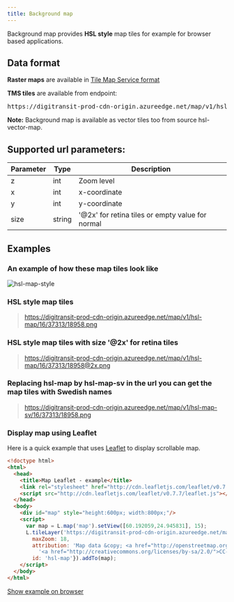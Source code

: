```yaml
---
title: Background map
---
```

Background map provides **HSL style** map tiles for example for browser based applications.

## Data format

**Raster maps** are available in [Tile Map Service format](https://wiki.osgeo.org/wiki/Tile_Map_Service_Specification)

**TMS tiles** are available from endpoint: 
<pre>https://digitransit-prod-cdn-origin.azureedge.net/map/v1/hsl-map/:z/:x/:y:size.png</pre>

**Note:** Background map is available as vector tiles too from source hsl-vector-map.

## Supported url parameters:

| Parameter     | Type           | Description                                              |
|---------------|----------------|----------------------------------------------------------|
| z             | int            | Zoom level
| x             | int            | x-coordinate
| y             | int            | y-coordinate
| size          | string         | '@2x' for retina tiles or empty value for normal

## Examples 

### An example of how these map tiles look like

![hsl-map-style](http://digitransit-prod-cdn-origin.azureedge.net/hsl-map/16/37311/18963@2x.png)

### HSL style map tiles

> https://digitransit-prod-cdn-origin.azureedge.net/map/v1/hsl-map/16/37313/18958.png

### HSL style map tiles with size '@2x' for retina tiles

> https://digitransit-prod-cdn-origin.azureedge.net/map/v1/hsl-map/16/37313/18958@2x.png

### Replacing hsl-map by hsl-map-sv in the url you can get the map tiles with Swedish names 

> https://digitransit-prod-cdn-origin.azureedge.net/map/v1/hsl-map-sv/16/37313/18958.png

### Display map using Leaflet

Here is a quick example that uses [Leaflet](http://leafletjs.com/) to display scrollable map.

``` html
<!doctype html>
<html>
  <head>
    <title>Map Leaflet - example</title>
    <link rel="stylesheet" href="http://cdn.leafletjs.com/leaflet/v0.7.7/leaflet.css" />
    <script src="http://cdn.leafletjs.com/leaflet/v0.7.7/leaflet.js"></script>
  </head>
  <body>
    <div id="map" style="height:600px; width:800px;"/>
    <script>
      var map = L.map('map').setView([60.192059,24.945831], 15);
      L.tileLayer('https://digitransit-prod-cdn-origin.azureedge.net/map/v1/{id}/{z}/{x}/{y}.png', {
        maxZoom: 18,
        attribution: 'Map data &copy; <a href="http://openstreetmap.org">OpenStreetMap</a> contributors, ' +
          '<a href="http://creativecommons.org/licenses/by-sa/2.0/">CC-BY-SA</a>, ',
        id: 'hsl-map'}).addTo(map);
    </script>
  </body>
</html>
```

[Show example on browser](http://htmlpreview.github.io/?https://gist.github.com/siren/3c08fdd1c49232edb4d0/raw)
